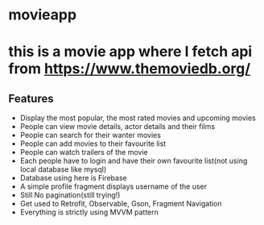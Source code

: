# movieapp
# this is a movie app where I fetch api from https://www.themoviedb.org/
## Features
*   Display the most popular, the most rated movies and upcoming movies
*   People can view movie details, actor details and their films
*   People can search for their wanter movies
*   People can add movies to their favourite list
*   People can watch trailers of the movie
*   Each people have to login and have their own favourite list(not using local database like mysql)
*   Database using here is Firebase
*   A simple profile fragment displays username of the user
*   Still No pagination(still trying!)
*   Get used to Retrofit, Observable, Gson, Fragment Navigation
*   Everything is strictly using MVVM pattern
